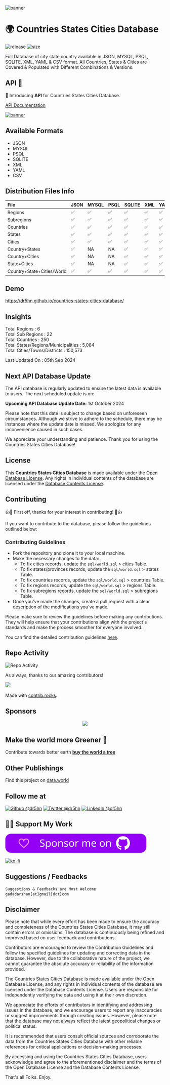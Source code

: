 ![banner](https://github.com/dr5hn/countries-states-cities-database/raw/master/.github/banner.png)

# 🌍 Countries States Cities Database
![release](https://img.shields.io/github/v/release/dr5hn/countries-states-cities-database?style=flat-square)
![size](https://img.shields.io/github/repo-size/dr5hn/countries-states-cities-database?label=size&style=flat-square)

Full Database of city state country available in JSON, MYSQL, PSQL, SQLITE, XML, YAML & CSV format.
All Countries, States & Cities are Covered & Populated with Different Combinations & Versions.
## API 🚀
🎉 Introducing **API** for Countries States Cities Database.

[API Documentation](https://countrystatecity.in/)

[![banner](.github/api.png)](https://countrystatecity.in/)

## Available Formats
- JSON
- MYSQL
- PSQL
- SQLITE
- XML
- YAML
- CSV

## Distribution Files Info
| File                       | JSON               | MYSQL              | PSQL               | SQLITE             | XML                | YAML               | CSV                |
| :------------------------- | :----------------- | :----------------- | :----------------- | :----------------- | :----------------- | :----------------- | :----------------- |
| Regions                    | :white_check_mark: | :white_check_mark: | :white_check_mark: | :white_check_mark: | :white_check_mark: | :white_check_mark: | :white_check_mark: |
| Subregions                 | :white_check_mark: | :white_check_mark: | :white_check_mark: | :white_check_mark: | :white_check_mark: | :white_check_mark: | :white_check_mark: |
| Countries                  | :white_check_mark: | :white_check_mark: | :white_check_mark: | :white_check_mark: | :white_check_mark: | :white_check_mark: | :white_check_mark: |
| States                     | :white_check_mark: | :white_check_mark: | :white_check_mark: | :white_check_mark: | :white_check_mark: | :white_check_mark: | :white_check_mark: |
| Cities                     | :white_check_mark: | :white_check_mark: | :white_check_mark: | :white_check_mark: | :white_check_mark: | :white_check_mark: | :white_check_mark: |
| Country+States             | :white_check_mark: | NA                 | NA                 | :white_check_mark:                 | :white_check_mark: | :white_check_mark: | NA                 |
| Country+Cities             | :white_check_mark: | NA                 | NA                 | :white_check_mark:                 | :white_check_mark: | :white_check_mark: | NA                 |
| State+Cities               | :white_check_mark: | NA                 | NA                 | :white_check_mark:                 | :white_check_mark: | :white_check_mark: | NA                 |
| Country+State+Cities/World | :white_check_mark: | :white_check_mark: | :white_check_mark: | :white_check_mark: | :white_check_mark: | :white_check_mark: | NA                 |

## Demo
https://dr5hn.github.io/countries-states-cities-database/

## Insights
Total Regions : 6 <br>
Total Sub Regions : 22 <br>
Total Countries : 250 <br>
Total States/Regions/Municipalities : 5,084 <br>
Total Cities/Towns/Districts : 150,573 <br>

Last Updated On : 05th Sep 2024

## Next API Database Update

The API database is regularly updated to ensure the latest data is available to users. The next scheduled update is on:

**Upcoming API Database Update Date:** 1st October 2024

Please note that this date is subject to change based on unforeseen circumstances. Although we strive to adhere to the schedule, there may be instances where the update date is missed. We apologize for any inconvenience caused in such cases.

We appreciate your understanding and patience. Thank you for using the Countries States Cities Database!

## License
This **Countries States Cities Database** is made available under the [Open Database License](https://github.com/dr5hn/countries-states-cities-database/blob/master/LICENSE). Any rights in individual contents of the database are licensed under the [Database Contents License](https://github.com/dr5hn/countries-states-cities-database/blob/master/.github/CONTENT_LICENSE).

## Contributing

:+1::tada: First off, thanks for your interest in contributing! :tada::+1:

If you want to contribute to the database, please follow the guidelines outlined below:

### Contributing Guidelines

- Fork the repository and clone it to your local machine.
- Make the necessary changes to the data:
  - To fix cities records, update the `sql/world.sql` > cities Table.
  - To fix states/provinces records, update the `sql/world.sql` > states Table.
  - To fix countries records, update the `sql/world.sql` > countries Table.
  - To fix regions records, update the `sql/world.sql` > regions Table.
  - To fix subregions records, update the `sql/world.sql` > subregions Table.
- Once you've made the changes, create a pull request with a clear description of the modifications you've made.

Please make sure to review the guidelines before making any contributions. They will help ensure that your contributions align with the project's standards and make the process smoother for everyone involved.

You can find the detailed contribution guidelines [here](https://github.com/dr5hn/countries-states-cities-database/blob/master/.github/CONTRIBUTING.md).

## Repo Activity

![Repo Activity](https://repobeats.axiom.co/api/embed/635051d1a8be17610a967b7b07b65c0148f13654.svg "Repobeats analytics image")

As always, thanks to our amazing contributors!

<a href="https://github.com/dr5hn/countries-states-cities-database/graphs/contributors">
  <img src="https://contrib.rocks/image?repo=dr5hn/countries-states-cities-database&anon=1" />
</a>

Made with [contrib.rocks](https://contrib.rocks).

## Sponsors
<p align="center">
  <a href="https://cdn.jsdelivr.net/gh/dr5hn/static/sponsors.svg">
    <img src='https://cdn.jsdelivr.net/gh/dr5hn/static/sponsors.svg'/>
  </a>
</p>

## Make the world more Greener 🌴
Contribute towards better earth [**buy the world a tree**](https://ecologi.com/darshangada?r=60f2a36e67efcb18f734ffb8)

## Other Publishings
Find this project on [data.world](https://data.world/dr5hn/country-state-city)

## Follow me at
<a href="https://github.com/dr5hn/"><img alt="Github @dr5hn" src="https://img.shields.io/static/v1?logo=github&message=Github&color=black&style=flat-square&label=" /></a> <a href="https://twitter.com/dr5hn/"><img alt="Twitter @dr5hn" src="https://img.shields.io/static/v1?logo=twitter&message=Twitter&color=black&style=flat-square&label=" /></a> <a href="https://www.linkedin.com/in/dr5hn/"><img alt="LinkedIn @dr5hn" src="https://img.shields.io/static/v1?logo=linkedin&message=LinkedIn&color=black&style=flat-square&label=&link=https://twitter.com/dr5hn" /></a>

## 🙋‍♂️ Support My Work
[![Github Sponsorship](https://raw.githubusercontent.com/dr5hn/dr5hn/main/.github/resources/github_sponsor_btn.svg)](https://github.com/sponsors/dr5hn)

[![ko-fi](https://www.ko-fi.com/img/githubbutton_sm.svg)](https://ko-fi.com/dr5hn)


## Suggestions / Feedbacks
```
Suggestions & Feedbacks are Most Welcome
gadadarshan[at]gmail[dot]com
```

## Disclaimer
Please note that while every effort has been made to ensure the accuracy and completeness of the Countries States Cities Database, it may still contain errors or omissions. The database is continuously being refined and improved based on user feedback and contributions.

Contributors are encouraged to review the Contribution Guidelines and follow the specified guidelines for updating and correcting data in the database. However, due to the collaborative nature of the project, we cannot guarantee the absolute accuracy or reliability of the information provided.

The Countries States Cities Database is made available under the Open Database License, and any rights in individual contents of the database are licensed under the Database Contents License. Users are responsible for independently verifying the data and using it at their own discretion.

We appreciate the efforts of contributors in identifying and addressing issues in the database, and we encourage users to report any inaccuracies or suggest improvements through creating issues. However, please note that the database may not always reflect the latest geopolitical changes or political status.

It is recommended that users consult official sources and corroborate the data from the Countries States Cities Database with other reliable references for critical applications or decision-making processes.

By accessing and using the Countries States Cities Database, users acknowledge and agree to the aforementioned disclaimer and the terms of the Open Database License and the Database Contents License.

That's all Folks. Enjoy.
